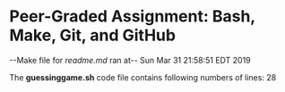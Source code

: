 # Peer-Graded Assignment: Bash, Make, Git, and GitHub

--Make file for *readme.md* ran at--
Sun Mar 31 21:58:51 EDT 2019

The **guessinggame.sh** code file contains following numbers of lines:
28
